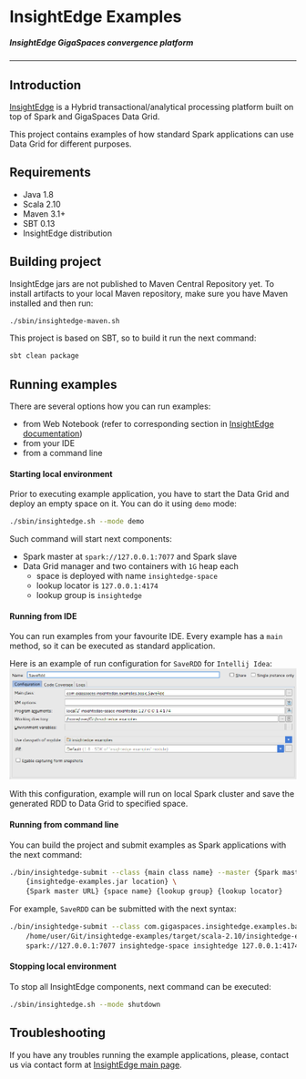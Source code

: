 # InsightEdge Examples
##### _InsightEdge GigaSpaces convergence platform_
-----------------------------------------

## Introduction

[InsightEdge](http://insightedge.io/) is a Hybrid transactional/analytical processing platform built on top of Spark and GigaSpaces Data Grid.

This project contains examples of how standard Spark applications can use Data Grid for different purposes.

## Requirements
* Java 1.8
* Scala 2.10
* Maven 3.1+
* SBT 0.13
* InsightEdge distribution


## Building project

InsightEdge jars are not published to Maven Central Repository yet. To install artifacts to your local Maven repository, make sure you have Maven installed and then run:
```bash
./sbin/insightedge-maven.sh
```

This project is based on SBT, so to build it run the next command:

```bash
sbt clean package
```


## Running examples

There are several options how you can run examples:
* from Web Notebook (refer to corresponding section in [InsightEdge documentation](http://insightedge.io/docs))
* from your IDE
* from a command line

#### Starting local environment

Prior to executing example application, you have to start the Data Grid and deploy an empty space on it. You can do it using `demo` mode:
```bash
./sbin/insightedge.sh --mode demo
```

Such command will start next components:
* Spark master at `spark://127.0.0.1:7077` and Spark slave
* Data Grid manager and two containers with `1G` heap each
    - space is deployed with name `insightedge-space`
    - lookup locator is `127.0.0.1:4174`
    - lookup group is `insightedge`

#### Running from IDE

You can run examples from your favourite IDE. Every example has a `main` method, so it can be executed as standard application.

Here is an example of run configuration for `SaveRDD` for `Intellij Idea`:
![IDEA run configuration](doc/images/idea-configuration.png?raw=true)

With this configuration, example will run on local Spark cluster and save the generated RDD to Data Grid to specified space.

#### Running from command line

You can build the project and submit examples as Spark applications with the next command:
```bash
./bin/insightedge-submit --class {main class name} --master {Spark master URL} \
    {insightedge-examples.jar location} \
    {Spark master URL} {space name} {lookup group} {lookup locator}
```

For example, `SaveRDD` can be submitted with the next syntax:
```bash
./bin/insightedge-submit --class com.gigaspaces.insightedge.examples.basic.SaveRdd --master spark://127.0.0.1:7077 \
    /home/user/Git/insightedge-examples/target/scala-2.10/insightedge-examples.jar \
    spark://127.0.0.1:7077 insightedge-space insightedge 127.0.0.1:4174
```

#### Stopping local environment

To stop all InsightEdge components, next command can be executed:
```bash
./sbin/insightedge.sh --mode shutdown
```


## Troubleshooting

If you have any troubles running the example applications, please, contact us via contact form at [InsightEdge main page](http://insightedge.io/).